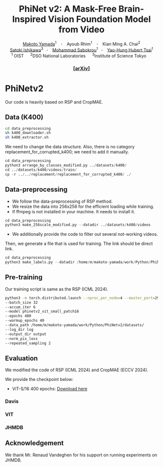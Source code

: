 <h1 align="center"> PhiNet v2: A Mask-Free Brain-Inspired Vision Foundation Model from Video</h1>
<div align="center">
  <a href="https://scholar.google.co.jp/citations?user=1cKNu1gAAAAJ&hl=en" target="_blank">Makoto&nbsp;Yamada</a><sup>1</sup> &ensp; <b>&middot;</b> &ensp;
  <a target="_blank">Ayoub&nbsp;Rhim</a><sup>1</sup> &ensp; <b>&middot;</b> &ensp;
  <a target="_blank">Kian Ming A.&nbsp;Chai</a><sup>2</sup>
  <br>
  <a href="https://riverstone496.github.io/" target="_blank">Satoki&nbsp;Ishikawa</a><sup>3</sup>&ensp; <b>&middot;</b> &ensp;
  <a href="https://sabokrou.github.io/" target="_blank">Mohammad&nbsp;Sabokrou</a><sup>1</sup>&ensp; <b>&middot;</b> &ensp;
  <a href="https://yaohungt.github.io/" target="_blank">Yao-Hung Hubert&nbsp;Tsai</a><sup>1</sup>
  <br>
  <sup>1</sup> OIST &emsp; <sup>2</sup>DSO National Laboratories &emsp; <sup>3</sup>Institute of Science Tokyo &emsp; <br>
</div>
<h3 align="center"> [<a href="">arXiv</a>]</h3>




# PhiNetv2

Our code is heavily based on RSP and CropMAE. 

## Data (K400)

```sh
cd data_preprocessing
sh k400_downloader.sh
sh k400_extractor.sh
```

We need to change the data structure. Also, there is no category replacement_for_corrupted_k400; we need to add it manually. 

```python
cd data_preprocessing
python3 arrange_by_classes_modified.py ../datasets/k400/
cd ../datasets/k400/videos/train/
cp -r ../../replacement/replacement_for_corrupted_k400/ ./
```



## Data-preprocessing
- We follow the data-preprocessing of RSP method. 
- We resize the data into 256x256 for the efficient loading while training.
- If ffmpeg is not installed in your machine. It needs to install it.

```python
cd data_preprocessing
python3 make_256scale_modified.py --datadir ../datasets/k400/videos
```
- We additionally provide the code to filter out several not-working videos.

Then, we generate a file that is used for training. The link should be direct link. 

```python
cd data_preprocessing
python3 make_labels.py --datadir /home/m/makoto-yamada/work/Python/PhiNetv2/datasets/k400/videos --filedir /home/m/makoto-yamada/work/Python/PhiNetv2/datasets/k400/videos/train2
```

## Pre-training
Our training script is same as the RSP (ICML 2024). 

```sh
python3 -m torch.distributed.launch --nproc_per_node=4 --master_port=29500 main_pretrain_phinetv2.py
--batch_size 32
--accum_iter 6
--model phinetv2_vit_small_patch16
--epochs 400
--warmup_epochs 40
--data_path /home/m/makoto-yamada/work/Python/PhiNetv2/datasets/
--log_dir log
--output_dir output
--norm_pix_loss
--repeated_sampling 2 
```

## Evaluation
We modified the code of RSP (ICML 2024) and CropMAE (ECCV 2024). 

We provide the checkpoint below:  
- ViT-S/16 400 epochs: [Download here](https://example.com/path/to/checkpoint)

### Davis

### VIT

### JHMDB

## Acknowledgement
We thank Mr. Renaud Vandeghen for his support on running experiments on JHMDB.

